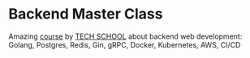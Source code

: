 # Backend Master Class

Amazing [course](https://bit.ly/backendmaster) by [TECH SCHOOL](https://bit.ly/m/techschool) about backend web development: Golang, Postgres, Redis, Gin, gRPC, Docker, Kubernetes, AWS, CI/CD
